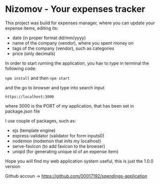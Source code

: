 # Nizomov - Your expenses tracker

This project was build for expenses manager, where you can update your expense items, editing its:

- date (in proper format dd/mm/yyyy)
- name of the company (vendor), where you spent money on
- tags of the company (vendor), such as categories
- price (only decimals)

In order to start running the application, you hav to type in terminal the following code:

`npm install` and then `npm start`

and the go to browser and type into search input

`https://localhost:3000`

where 3000 is the PORT of my application, that has been set in package.json file

I use couple of packages, such as:
- ejs (template engine)
- express-validator (validator for form inputs0)
- nodemon (nodemon that inits my localhost)
- serve-favicon (to add favicon to the browser)
- uniqid (for generating unique id of an expense item)

Hope you will find my web application system useful, this is just the 1.0.0 version

Github accoun -> https://github.com/00017192/spendings-application